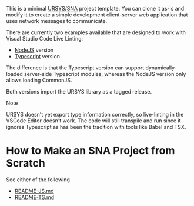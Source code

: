 This is a minimal [URSYS/SNA](https://github.com/dsriseah/ursys/wiki/Overview-of-SNA) project template. You can clone it as-is and modify it to create a simple development client-server web application that uses network messages to communicate. 

There are currently two examples available that are designed to work with Visual Studio Code Live Linting:
- [NodeJS](https://github.com/dsriseah/example-sna-nodejs) version
- [Typescript](https://github.com/dsriseah/example-sna-typescript) version

The difference is that the Typescript version can support dynamically-loaded server-side Typescript modules, whereas the NodeJS version only allows loading CommonJS.

Both versions import the URSYS library as a tagged release. 

> [!NOTE]
> URSYS doesn't yet export type information correctly, so live-linting in the VSCode Editor doesn't work. The code will still transpile and run since it ignores Typescript as has been the tradition with tools like Babel and TSX.

# How to Make an SNA Project from Scratch

See either of the following
- [README-JS.md](https://github.com/dsriseah/example-sna-nodejs/blob/main/README-JS.md)
- [README-TS.md](https://github.com/dsriseah/example-sna-typescript/blob/main/README-TS.md)

